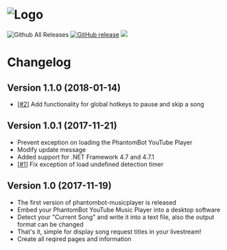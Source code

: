 # <img alt="Logo" src="https://raw.githubusercontent.com/promarcel/phantombot-musicplayer/master/.github/logo.png" />

![Github All Releases](https://img.shields.io/github/downloads/promarcel/phantombot-musicplayer/total.svg) [![GitHub release](https://img.shields.io/github/release/promarcel/phantombot-musicplayer.svg)](https://github.com/promarcel/phantombot-musicplayer/releases)  [<img src="https://discordapp.com/api/guilds/283665932910592001/widget.png?style=shield">](https://discord.gg/FNrduZN)

# Changelog

## Version 1.1.0 (2018-01-14)

- [[#2](https://github.com/promarcel/phantombot-musicplayer/issues/2)] Add functionality for global hotkeys to pause and skip a song

## Version 1.0.1 (2017-11-21)

- Prevent exception on loading the PhantomBot YouTube Player
- Modify update message
- Added support for .NET Framework 4.7 and 4.7.1
- [[#1](https://github.com/promarcel/phantombot-musicplayer/issues/1)] Fix exception of load undefined detection timer

## Version 1.0 (2017-11-19)

- The first version of phantombot-musicplayer is released
- Embed your PhantomBot YouTube Music Player into a desktop software
- Detect your "Current Song" and write it into a text file, also the output format can be changed
- That's it, simple for display song request titles in your livestream!
- Create all reqired pages and information
